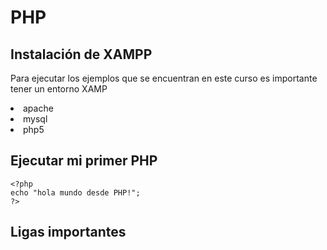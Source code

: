 # PHP

## Instalación de XAMPP

Para ejecutar los ejemplos que se encuentran en este
curso es importante tener un entorno XAMP

<li>apache</li>
<li>mysql</li>
<li>php5</li>

## Ejecutar mi primer PHP

>
~~~
<?php
echo "hola mundo desde PHP!";
?>
~~~

## Ligas importantes